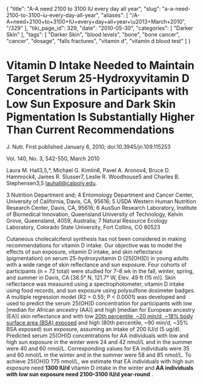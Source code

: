 {
    "title": "A-A need 2100 to 3100 IU every day all year",
    "slug": "a-a-need-2100-to-3100-iu-every-day-all-year",
    "aliases": [
        "/A-A+need+2100+to+3100+IU+every+day+all+year+\u2013+March+2010",
        "/329"
    ],
    "tiki_page_id": 329,
    "date": "2010-05-30",
    "categories": [
        "Darker Skin"
    ],
    "tags": [
        "Darker Skin",
        "blood levels",
        "bone",
        "bone cancer",
        "cancer",
        "dosage",
        "falls fractures",
        "vitamin d",
        "vitamin d blood test"
    ]
}


# Vitamin D Intake Needed to Maintain Target Serum 25-Hydroxyvitamin D Concentrations in Participants with Low Sun Exposure and Dark Skin Pigmentation Is Substantially Higher Than Current Recommendations

J. Nutr. First published January 6, 2010; doi:10.3945/jn.109.115253

Vol. 140, No. 3, 542-550, March 2010   

Laura M. Hall3,5,*, Michael G. Kimlin6, Pavel A. Aronov4, Bruce D. Hammock4, James R. Slusser7, Leslie R. Woodhouse5 and Charles B. Stephensen3,5    lauhall@calpoly.edu. 

3 Nutrition Department and; 4 Entomology Department and Cancer Center, University of California, Davis, CA, 95616; 5 USDA Western Human Nutrition Research Center, Davis, CA, 95616; 6 AusSun Research Laboratory, Institute of Biomedical Innovation, Queensland University of Technology, Kelvin Grove, Queensland, 4059, Australia; 7 Natural Resource Ecology Laboratory, Colorado State University, Fort Collins, CO 80523

Cutaneous cholecalciferol synthesis has not been considered in making recommendations for vitamin D intake. Our objective was to model the effects of sun exposure, vitamin D intake, and skin reflectance (pigmentation) on serum 25-hydroxyvitamin D (25<span>[OH]</span>D) in young adults with a wide range of skin reflectance and sun exposure. Four cohorts of participants (n = 72 total) were studied for 7–8 wk in the fall, winter, spring, and summer in Davis, CA <span>[38.5° N, 121.7° W, Elev. 49 ft (15 m)]</span>. Skin reflectance was measured using a spectrophotometer, vitamin D intake using food records, and sun exposure using polysulfone dosimeter badges. A multiple regression model (R2 = 0.55; P < 0.0001) was developed and used to predict the serum 25(OH)D concentration for participants with low <span>[median for African ancestry (AA)]</span> and high <span>[median for European ancestry (EA)]</span> skin reflectance and with low [20th percentile, ~20 min/d, ~18% body surface area (BSA) exposed](20th%20percentile,%20~20%20min/d,%20~18%%20body%20surface%20area%20(BSA)%20exposed) and high (80th percentile, ~90 min/d, ~35% BSA exposed) sun exposure, assuming an intake of 200 IU/d (5 ug/d). Predicted serum 25(OH)D concentrations for AA individuals with low and high sun exposure in the winter were 24 and 42 nmol/L and in the summer were 40 and 60 nmol/L. Corresponding values for EA individuals were 35 and 60 nmol/L in the winter and in the summer were 58 and 85 nmol/L. To achieve 25(OH)D ?75 nmol/L, we estimate that EA individuals with high sun exposure need  **1300 IU/d**  vitamin D intake in the winter and  **AA individuals with low sun exposure need 2100–3100 IU/d year-round** .